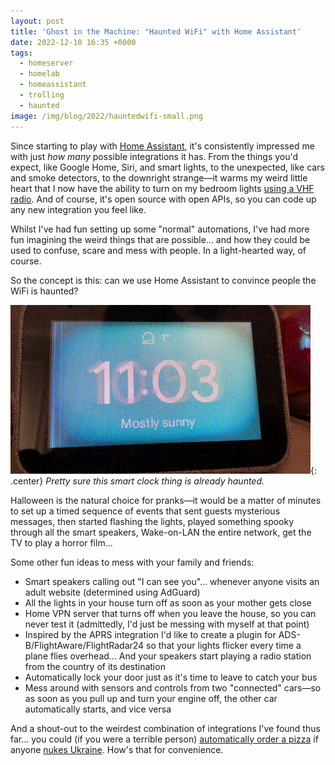 ```yaml
---
layout: post
title: 'Ghost in the Machine: "Haunted WiFi" with Home Assistant'
date: 2022-12-10 16:35 +0000
tags:
  - homeserver
  - homelab
  - homeassistant
  - trolling
  - haunted
image: /img/blog/2022/hauntedwifi-small.png
---
```


Since starting to play with [Home Assistant](https://www.home-assistant.io/), it's consistently impressed me with just *how many* possible integrations it has. From the things you'd expect, like Google Home, Siri, and smart lights, to the unexpected, like cars and smoke detectors, to the downright strange&mdash;it warms my weird little heart that I now have the ability to turn on my bedroom lights [using a VHF radio](https://www.home-assistant.io/integrations/aprs/). And of course, it's open source with open APIs, so you can code up any new integration you feel like.

Whilst I've had fun setting up some "normal" automations, I've had more fun imagining the weird things that are possible... and how they could be used to confuse, scare and mess with people. In a light-hearted way, of course.

So the concept is this: can we use Home Assistant to convince people the WiFi is haunted?

![A Lenovo Smart Clock with a display fault that makes the screen flicker](/blog/2022/hauntedclock.gif){: .center}
*Pretty sure this smart clock thing is already haunted.*

Halloween is the natural choice for pranks&mdash;it would be a matter of minutes to set up a timed sequence of events that sent guests mysterious messages, then started flashing the lights, played something spooky through all the smart speakers, Wake-on-LAN the entire network, get the TV to play a horror film...

Some other fun ideas to mess with your family and friends:

* Smart speakers calling out "I can see you"... whenever anyone visits an adult website (determined using AdGuard)
* All the lights in your house turn off as soon as your mother gets close
* Home VPN server that turns off when you leave the house, so you can never test it (admittedly, I'd just be messing with myself at that point)
* Inspired by the APRS integration I'd like to create a plugin for ADS-B/FlightAware/FlightRadar24 so that your lights flicker every time a plane flies overhead... And your speakers start playing a radio station from the country of its destination
* Automatically lock your door just as it's time to leave to catch your bus 
* Mess around with sensors and controls from two "connected" cars&mdash;so as soon as you pull up and turn your engine off, the other car automatically starts, and vice versa

And a shout-out to the weirdest combination of integrations I've found thus far... you could (if you were a terrible person) [automatically order a pizza](https://www.home-assistant.io/integrations/dominos/) if anyone [nukes Ukraine](https://www.home-assistant.io/integrations/ukraine_alarm/). How's that for convenience.
